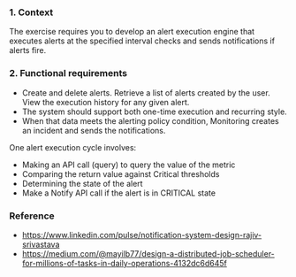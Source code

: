 ### 1. Context
The exercise requires you to develop an alert execution engine that executes alerts at the specified interval checks and sends notifications if alerts fire. 

### 2. Functional requirements
- Create and delete alerts. Retrieve a list of alerts created by the user. View the execution history for any given alert.
- The system should support both one-time execution and recurring style.
- When that data meets the alerting policy condition, Monitoring creates an incident and sends the notifications.

One alert execution cycle involves:
- Making an API call (query) to query the value of the metric
- Comparing the return value against Critical thresholds
- Determining the state of the alert
- Make a Notify API call if the alert is in CRITICAL state

### Reference
- https://www.linkedin.com/pulse/notification-system-design-rajiv-srivastava 
- https://medium.com/@mayilb77/design-a-distributed-job-scheduler-for-millions-of-tasks-in-daily-operations-4132dc6d645f
